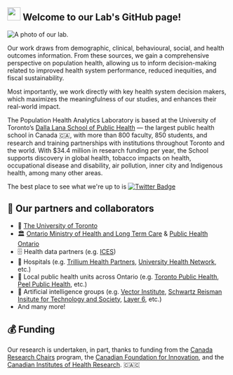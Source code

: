 ## <img src="https://media.giphy.com/media/hvRJCLFzcasrR4ia7z/giphy.gif" width="30px"> Welcome to our Lab's GitHub page!

![A photo of our lab.](https://pophealthanalytics.com/wp-content/uploads/2018/09/Team-archway.png)

Our work draws from demographic, clinical, behavioural, social, and health outcomes information. From these sources, we gain a comprehensive perspective 
on population health, allowing us to inform decision-making related to improved health system performance, reduced inequities, and fiscal sustainability.

Most importantly, we work directly with key health system decision makers, which maximizes the meaningfulness of our studies, and enhances their real-world
impact.

The Population Health Analytics Laboratory is based at the University of Toronto’s [Dalla Lana School of Public Health](https://www.dlsph.utoronto.ca/about/) — the largest public health school in Canada 🇨🇦, with more than 800 faculty, 850 students, and research and training partnerships with institutions throughout Toronto and the world. With $34.4 million in research funding per year, the School supports discovery in global health, tobacco impacts on health, occupational disease and disability, air pollution, inner city and Indigenous health, among many other areas.

The best place to see what we're up to is [![Twitter Badge](https://img.shields.io/badge/-Twitter-1ca0f1?style=flat-square&labelColor=1ca0f1&logo=twitter&logoColor=white&link=https://twitter.com/PopHlthAnalytic)](https://twitter.com/PopHlthAnalytic)


## 🤝 Our partners and collaborators
 * 🦫 [The University of Toronto](https://www.utoronto.ca/) 
 * 🏛️ [Ontario Ministry of Health and Long Term Care](https://www.ontario.ca/page/ministry-health) & [Public Health Ontario](https://www.publichealthontario.ca/) 
 * 🗄️ Health data partners (e.g. [ICES](https://www.ices.on.ca/))
 * 🏥  Hospitals (e.g. [Trillium Health Partners](https://www.thp.ca/Pages/Home.aspx), [University Health Network](https://www.uhn.ca/), etc.) 
 * 💉 Local public health units across Ontario (e.g. [Toronto Public Health](https://www.toronto.ca/city-government/accountability-operations-customer-service/city-administration/staff-directory-divisions-and-customer-service/toronto-public-health/), [Peel Public Health](https://www.peelregion.ca/health/), etc.) 
 * 🤖 Artificial intelligence groups (e.g. [Vector Institute](https://vectorinstitute.ai/), [Schwartz Reisman Insitute for Technology and Society](https://srinstitute.utoronto.ca/),  [Layer 6](https://layer6.ai/), etc.) 
 * And many more! 

## 💰 Funding
Our research is undertaken, in part, thanks to funding from the [Canada Research Chairs](https://www.chairs-chaires.gc.ca/home-accueil-eng.aspx) program, the [Canadian Foundation for Innovation](https://www.innovation.ca/), and the [Canadian Institutes of Health Research](https://cihr-irsc.gc.ca/e/193.html). 🇨🇦🇨 
